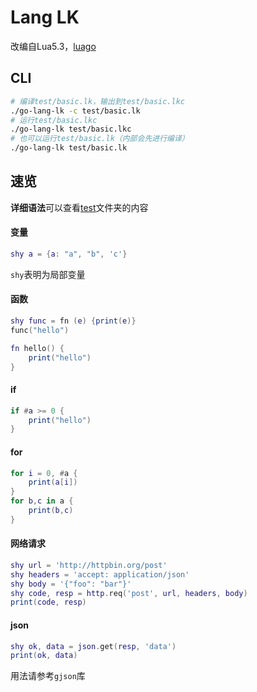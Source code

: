 # Lang LK
改编自Lua5.3，[luago](https://github.com/zxh0/luago-book)

## CLI
```bash
# 编译test/basic.lk，输出到test/basic.lkc
./go-lang-lk -c test/basic.lk
# 运行test/basic.lkc
./go-lang-lk test/basic.lkc
# 也可以运行test/basic.lk（内部会先进行编译）
./go-lang-lk test/basic.lk
```

## 速览
**详细语法**可以查看[test](test)文件夹的内容
#### 变量
```lua
shy a = {a: "a", "b", 'c'}
```
`shy`表明为局部变量

#### 函数
```lua
shy func = fn (e) {print(e)}
func("hello")

fn hello() {
    print("hello")
}
```

#### if
```lua
if #a >= 0 {
    print("hello")
}
```

#### for
```lua
for i = 0, #a {
    print(a[i])
}
for b,c in a {
    print(b,c)
}
```

#### 网络请求
```lua
shy url = 'http://httpbin.org/post'
shy headers = 'accept: application/json'
shy body = '{"foo": "bar"}'
shy code, resp = http.req('post', url, headers, body)
print(code, resp)
```

#### json
```lua
shy ok, data = json.get(resp, 'data')
print(ok, data)
```
用法请参考`gjson`库
